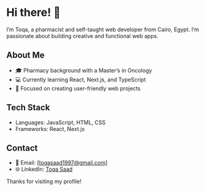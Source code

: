 # Hi there! 👋

I’m Toqa, a pharmacist and self-taught web developer from Cairo, Egypt. I’m passionate about building creative and functional web apps.

## About Me  
- 🎓 Pharmacy background with a Master’s in Oncology  
- 💻 Currently learning React, Next.js, and TypeScript  
- 🌟 Focused on creating user-friendly web projects

## Tech Stack  
- Languages: JavaScript, HTML, CSS  
- Frameworks: React, Next.js  

## Contact  
- 📧 Email: [toqasaad1997@gmail.com]  
- 🌐 LinkedIn: [Toqa Saad](https://www.linkedin.com/in/toqa-saad/)

Thanks for visiting my profile!
